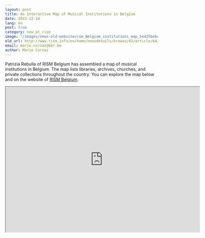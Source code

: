 ```yaml
---
layout: post
title: An Interactive Map of Musical Institutions in Belgium
date: 2015-12-18
lang: en
post: true
category: new_at_rism
image: "/images/news-old-website/csm_Belgium_institutions_map_5e425bebe5.jpg"
old_url: http://www.rism.info/en/home/newsdetails/browse/42/article/64/an-interactive-map-of-musical-institutions-in-belgium.html
email: marie.cornaz@kbr.be
author: Marie Cornaz
---
```


Patrizia Rebulla of RISM Belgium has assembled a map of musical institutions in Belgium. The map lists libraries, archives, churches, and private collections throughout the country. You can explore the map below and on the website of [RISM Belgium](/working-groups.html).


<iframe src="https://www.google.com/maps/d/embed?mid=zVkEV29Tbhz0.kJsXPEbQlNAA" width="640" height="480"></iframe>